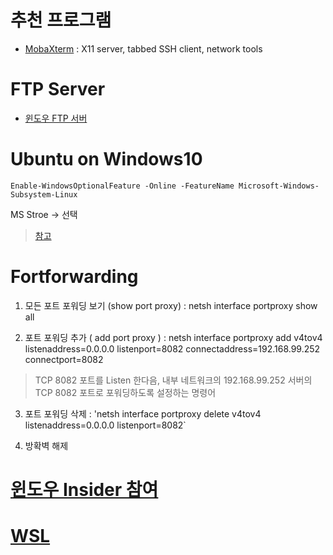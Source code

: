 # 추천 프로그램 

- [MobaXterm](ttps://mobaxterm.mobatek.net) : X11 server, tabbed SSH client, network tools

# FTP Server 

- [윈도우 FTP 서버](https://multicore-it.com/4)

# Ubuntu on Windows10

`Enable-WindowsOptionalFeature -Online -FeatureName Microsoft-Windows-Subsystem-Linux`

MS Stroe -> 선택 
> [참고](https://docs.microsoft.com/ko-kr/windows/wsl/install-win10)

# Fortforwarding


1. 모든 포트 포워딩 보기 (show port proxy) : netsh interface portproxy show all

2. 포트 포워딩 추가 ( add port proxy ) : netsh interface portproxy add v4tov4 listenaddress=0.0.0.0 listenport=8082 connectaddress=192.168.99.252 connectport=8082
 > TCP 8082 포트를 Listen 한다음, 내부 네트워크의 192.168.99.252 서버의 TCP 8082 포트로 포워딩하도록 설정하는 명령어

3. 포트 포워딩 삭제 : 'netsh interface portproxy delete v4tov4 listenaddress=0.0.0.0 listenport=8082`

4. 방확벽 해제


# [윈도우 Insider 참여 ](https://insider.windows.com/ko-kr/getting-started#flight)


# [WSL](https://docs.microsoft.com/ko-kr/windows/wsl/install-win10)



```



